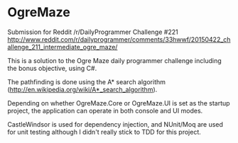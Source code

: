 # OgreMaze
Submission for Reddit /r/DailyProgrammer Challenge #221
http://www.reddit.com/r/dailyprogrammer/comments/33hwwf/20150422_challenge_211_intermediate_ogre_maze/

This is a solution to the Ogre Maze daily programmer challenge including the bonus objective, using C#.

The pathfinding is done using the A* search algorithm (http://en.wikipedia.org/wiki/A*_search_algorithm).

Depending on whether OgreMaze.Core or OgreMaze.UI is set as the startup project, the application can operate in both console and UI modes.

CastleWindsor is used for dependency injection, and NUnit/Moq are used for unit testing although I didn't really stick to TDD for this project. 
